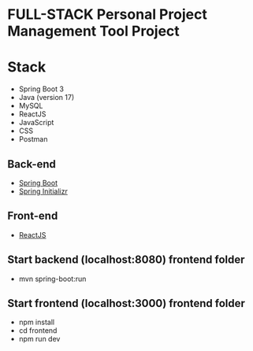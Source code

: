 # FULL-STACK Personal Project Management Tool Project

# Stack

- Spring Boot 3
- Java (version 17)
- MySQL
- ReactJS
- JavaScript
- CSS
- Postman

## Back-end

- [Spring Boot](https://spring.io/projects/spring-boot)
- [Spring Initializr](https://start.spring.io/)

## Front-end

- [ReactJS](https://react.dev/)

## Start backend (localhost:8080) frontend folder
- mvn spring-boot:run

## Start frontend (localhost:3000) frontend folder
- npm install
- cd frontend
- npm run dev